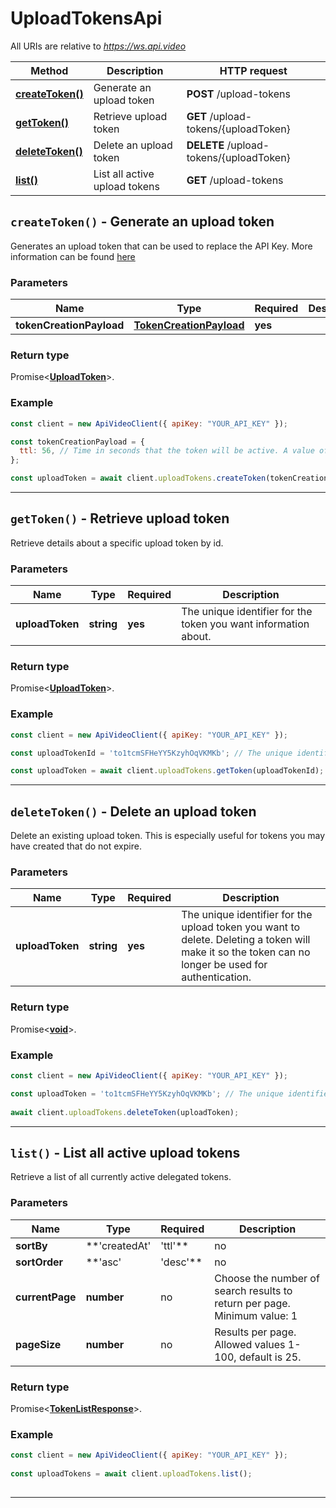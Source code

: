 # UploadTokensApi

All URIs are relative to *https://ws.api.video*

| Method | Description | HTTP request |
| ------------- | ------------- | ------------- |
| [**createToken()**](UploadTokensApi.md#createToken) | Generate an upload token | **POST** /upload-tokens |
| [**getToken()**](UploadTokensApi.md#getToken) | Retrieve upload token | **GET** /upload-tokens/{uploadToken} |
| [**deleteToken()**](UploadTokensApi.md#deleteToken) | Delete an upload token | **DELETE** /upload-tokens/{uploadToken} |
| [**list()**](UploadTokensApi.md#list) | List all active upload tokens | **GET** /upload-tokens |


<a name="createToken"></a>
## **`createToken()` - Generate an upload token**


Generates an upload token that can be used to replace the API Key. More information can be found [here](https://docs.api.video/reference/upload-tokens)

### Parameters

| Name | Type | Required | Description |
| ------------- | ------------- | ------------- | ------------- |
 | **tokenCreationPayload** | [**TokenCreationPayload**](../model/TokenCreationPayload.md)| **yes**|  |


### Return type

Promise<[**UploadToken**](../model/UploadToken.md)>.


### Example
```js
const client = new ApiVideoClient({ apiKey: "YOUR_API_KEY" }); 

const tokenCreationPayload = {
  ttl: 56, // Time in seconds that the token will be active. A value of 0 means that the token has no expiration date. The default is to have no expiration.
}; 

const uploadToken = await client.uploadTokens.createToken(tokenCreationPayload);
```


---

<a name="getToken"></a>
## **`getToken()` - Retrieve upload token**


Retrieve details about a specific upload token by id.

### Parameters

| Name | Type | Required | Description |
| ------------- | ------------- | ------------- | ------------- |
 | **uploadToken** | **string**| **yes**| The unique identifier for the token you want information about. |


### Return type

Promise<[**UploadToken**](../model/UploadToken.md)>.


### Example
```js
const client = new ApiVideoClient({ apiKey: "YOUR_API_KEY" }); 

const uploadTokenId = 'to1tcmSFHeYY5KzyhOqVKMKb'; // The unique identifier for the token you want information about.

const uploadToken = await client.uploadTokens.getToken(uploadTokenId);
```


---

<a name="deleteToken"></a>
## **`deleteToken()` - Delete an upload token**


Delete an existing upload token. This is especially useful for tokens you may have created that do not expire.

### Parameters

| Name | Type | Required | Description |
| ------------- | ------------- | ------------- | ------------- |
 | **uploadToken** | **string**| **yes**| The unique identifier for the upload token you want to delete. Deleting a token will make it so the token can no longer be used for authentication. |


### Return type

Promise<[**void**](../model/.md)>.


### Example
```js
const client = new ApiVideoClient({ apiKey: "YOUR_API_KEY" }); 

const uploadToken = 'to1tcmSFHeYY5KzyhOqVKMKb'; // The unique identifier for the upload token you want to delete. Deleting a token will make it so the token can no longer be used for authentication.
  
await client.uploadTokens.deleteToken(uploadToken); 
```


---

<a name="list"></a>
## **`list()` - List all active upload tokens**


Retrieve a list of all currently active delegated tokens.

### Parameters

| Name | Type | Required | Description |
| ------------- | ------------- | ------------- | ------------- |
 | **sortBy** | **&#39;createdAt&#39; | &#39;ttl&#39;**| no| Allowed: createdAt, ttl. You can use these to sort by when a token was created, or how much longer the token will be active (ttl - time to live). Date and time is presented in ISO-8601 format. |
 | **sortOrder** | **&#39;asc&#39; | &#39;desc&#39;**| no| Allowed: asc, desc. Ascending is 0-9 or A-Z. Descending is 9-0 or Z-A. |
 | **currentPage** | **number**| no| Choose the number of search results to return per page. Minimum value: 1 |
 | **pageSize** | **number**| no| Results per page. Allowed values 1-100, default is 25. |


### Return type

Promise<[**TokenListResponse**](../model/TokenListResponse.md)>.


### Example
```js
const client = new ApiVideoClient({ apiKey: "YOUR_API_KEY" }); 
 
const uploadTokens = await client.uploadTokens.list();
        
```


---

